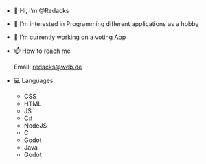 - 👋 Hi, I’m @Redacks
- 👀 I’m interested in 
    Programming different applications as a hobby

- 🌱 I’m currently working on a voting App
    
- 📫 How to reach me

    Email: redacks@web.de

- 💻 Languages:
  - CSS
  - HTML
  - JS
  - C#
  - NodeJS
  - C
  - Godot
  - Java
  - Godot

